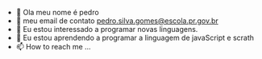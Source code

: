 - 👋 Ola meu nome é pedro 
- 👀 meu email de contato pedro.silva.gomes@escola.pr.gov.br
- 👀 Eu estou interessado a programar novas linguagens. 
- 💞️ Eu estou aprendendo a programar a linguagem de javaScript e scrath
- 📫 How to reach me ...

<!---
pedrohenriquesilvagomes/pedrohenriquesilvagomes is a ✨ special ✨ repository because its `README.md` (this file) appears on your GitHub profile.
You can click the Preview link to take a look at your changes.
--->
